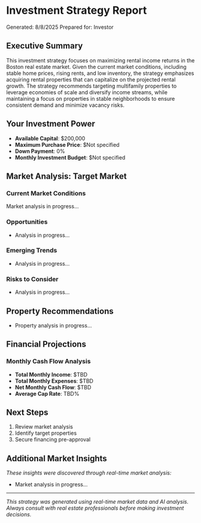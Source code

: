 # Investment Strategy Report
Generated: 8/8/2025
Prepared for: Investor

## Executive Summary
This investment strategy focuses on maximizing rental income returns in the Boston real estate market. Given the current market conditions, including stable home prices, rising rents, and low inventory, the strategy emphasizes acquiring rental properties that can capitalize on the projected rental growth. The strategy recommends targeting multifamily properties to leverage economies of scale and diversify income streams, while maintaining a focus on properties in stable neighborhoods to ensure consistent demand and minimize vacancy risks.

## Your Investment Power
- **Available Capital**: $200,000
- **Maximum Purchase Price**: $Not specified
- **Down Payment**: 0%
- **Monthly Investment Budget**: $Not specified

## Market Analysis: Target Market

### Current Market Conditions
Market analysis in progress...

### Opportunities
- Analysis in progress...

### Emerging Trends
- Analysis in progress...

### Risks to Consider
- Analysis in progress...

## Property Recommendations

- Property analysis in progress...

## Financial Projections

### Monthly Cash Flow Analysis
- **Total Monthly Income**: $TBD
- **Total Monthly Expenses**: $TBD
- **Net Monthly Cash Flow**: $TBD
- **Average Cap Rate**: TBD%

## Next Steps
1. Review market analysis
2. Identify target properties
3. Secure financing pre-approval

## Additional Market Insights
*These insights were discovered through real-time market analysis:*

- Market analysis in progress...

---
*This strategy was generated using real-time market data and AI analysis. 
Always consult with real estate professionals before making investment decisions.*